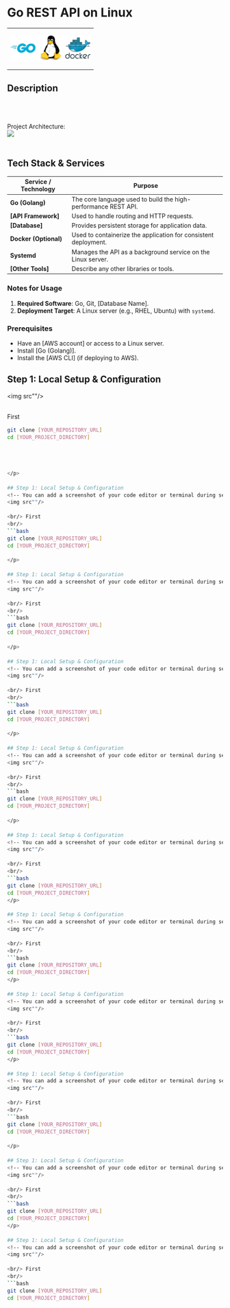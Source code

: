 #  Go REST API on Linux
<table>
  <tr>
  </h1></td>
    <td>
      <p align="right">
        <!-- Add icons for the main technologies used in this project. Find more at: https://github.com/devicons/devicon -->
        <img src="https://raw.githubusercontent.com/devicons/devicon/master/icons/go/go-original-wordmark.svg" alt="go" width="60" height="60"/> 
        <img src="https://raw.githubusercontent.com/devicons/devicon/master/icons/linux/linux-original.svg" alt="linux" width="60" height="60"/> 
        <img src="https://raw.githubusercontent.com/devicons/devicon/master/icons/docker/docker-original-wordmark.svg" alt="docker" width="60" height="60"/>
        <!-- Add a database icon if applicable, e.g., postgresql, mongodb -->
      </p>
    </td>
  </tr>
</table>

## Description
<br/> 
<!-- 
  Provide a high-level summary of your project here. 
  - What is the purpose of this API? (e.g., "In this project, we build and deploy a RESTful API using Go...")
  - What problem does it solve?
  - What are the key technologies involved?
-->
<br />
<br/> Project Architecture: <br/>
<!-- Add a link to your project's architecture diagram here. You can create one and upload it to your repository. -->
<img src="[LINK_TO_YOUR_ARCHITECTURE_DIAGRAM_HERE]"/>
<br/> 
<!-- 
  Provide a more detailed explanation of the project's architecture.
  - Explain the flow of data.
  - Describe the main components (e.g., API server, database, middleware).
  - Mention the deployment environment (e.g., "The API is deployed on a RHEL 9 server and managed using systemd...").
-->
<br/>

## Tech Stack & Services

| **Service / Technology** | **Purpose**                                                                 |
|--------------------------|-----------------------------------------------------------------------------|
| **Go (Golang)**          | The core language used to build the high-performance REST API.              |
| **[API Framework]**      | <!-- e.g., Gin, Gorilla Mux, net/http --> Used to handle routing and HTTP requests. |
| **[Database]**           | <!-- e.g., PostgreSQL, MongoDB, SQLite --> Provides persistent storage for application data. |
| **Docker (Optional)**    | Used to containerize the application for consistent deployment.             |
| **Systemd**              | Manages the API as a background service on the Linux server.                |
| **[Other Tools]**        | <!-- e.g., JWT for auth, Viper for config --> Describe any other libraries or tools. |

### **Notes for Usage**
1. **Required Software**: Go, Git, [Database Name].
2. **Deployment Target**: A Linux server (e.g., RHEL, Ubuntu) with `systemd`.

<p align="center">
  
### **Prerequisites**  
- Have an [AWS account] or access to a Linux server.
- Install [Go (Golang)].
- Install the [AWS CLI] (if deploying to AWS).

</p>

## Step 1: Local Setup & Configuration
<!-- You can add a screenshot of your code editor or terminal during setup -->
<img src""/>

<br/> First 
<br/>
```bash
git clone [YOUR_REPOSITORY_URL]
cd [YOUR_PROJECT_DIRECTORY]




</p>

## Step 1: Local Setup & Configuration
<!-- You can add a screenshot of your code editor or terminal during setup -->
<img src""/>

<br/> First 
<br/>
```bash
git clone [YOUR_REPOSITORY_URL]
cd [YOUR_PROJECT_DIRECTORY]

</p>

## Step 1: Local Setup & Configuration
<!-- You can add a screenshot of your code editor or terminal during setup -->
<img src""/>

<br/> First 
<br/>
```bash
git clone [YOUR_REPOSITORY_URL]
cd [YOUR_PROJECT_DIRECTORY]

</p>

## Step 1: Local Setup & Configuration
<!-- You can add a screenshot of your code editor or terminal during setup -->
<img src""/>

<br/> First 
<br/>
```bash
git clone [YOUR_REPOSITORY_URL]
cd [YOUR_PROJECT_DIRECTORY]

</p>

## Step 1: Local Setup & Configuration
<!-- You can add a screenshot of your code editor or terminal during setup -->
<img src""/>

<br/> First 
<br/>
```bash
git clone [YOUR_REPOSITORY_URL]
cd [YOUR_PROJECT_DIRECTORY]

</p>

## Step 1: Local Setup & Configuration
<!-- You can add a screenshot of your code editor or terminal during setup -->
<img src""/>

<br/> First 
<br/>
```bash
git clone [YOUR_REPOSITORY_URL]
cd [YOUR_PROJECT_DIRECTORY]
</p>

## Step 1: Local Setup & Configuration
<!-- You can add a screenshot of your code editor or terminal during setup -->
<img src""/>

<br/> First 
<br/>
```bash
git clone [YOUR_REPOSITORY_URL]
cd [YOUR_PROJECT_DIRECTORY]
</p>

## Step 1: Local Setup & Configuration
<!-- You can add a screenshot of your code editor or terminal during setup -->
<img src""/>

<br/> First 
<br/>
```bash
git clone [YOUR_REPOSITORY_URL]
cd [YOUR_PROJECT_DIRECTORY]
</p>

## Step 1: Local Setup & Configuration
<!-- You can add a screenshot of your code editor or terminal during setup -->
<img src""/>

<br/> First 
<br/>
```bash
git clone [YOUR_REPOSITORY_URL]
cd [YOUR_PROJECT_DIRECTORY]

</p>

## Step 1: Local Setup & Configuration
<!-- You can add a screenshot of your code editor or terminal during setup -->
<img src""/>

<br/> First 
<br/>
```bash
git clone [YOUR_REPOSITORY_URL]
cd [YOUR_PROJECT_DIRECTORY]
</p>

## Step 1: Local Setup & Configuration
<!-- You can add a screenshot of your code editor or terminal during setup -->
<img src""/>

<br/> First 
<br/>
```bash
git clone [YOUR_REPOSITORY_URL]
cd [YOUR_PROJECT_DIRECTORY]
